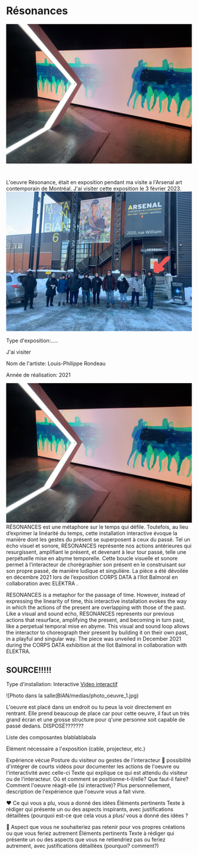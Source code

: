# Résonances
![Photo de l'oeuvre](medias/photo_oeuvre_1.jpg)
#
L'oeuvre Résonance, était en exposition pendant ma visite a l'Arsenal art contemporain de Montréal.
J'ai visiter cette exposition le 3 février 2023.
![Photo de moi devant le batiment](medias/photo_moi_devant_batiment.jpg)

Type d'exposition:.....

J'ai visiter

Nom de l'artiste: Louis-Philippe Rondeau

Année de réalisation: 2021

![Image cartel](BIAN/medias/photo_oeuvre_1.jpg)
RÉSONANCES est une métaphore sur le temps qui défile. Toutefois, au lieu d’exprimer la linéarité du temps, cette installation interactive évoque la manière dont les gestes du présent se superposent à ceux du passé. Tel un écho visuel et sonore, RÉSONANCES représente nos actions antérieures qui resurgissent, amplifiant le présent, et devenant à leur tour passé, telle une perpétuelle mise en abyme temporelle. Cette boucle visuelle et sonore permet à l’interacteur de chorégraphier son présent en le construisant sur son propre passé, de manière ludique et singulière. La pièce a été dévoilée en décembre 2021 lors de l’exposition CORPS DATA à l’Ilot Balmoral en collaboration avec ELEKTRA .

RESONANCES is a metaphor for the passage of time. However, instead of expressing the linearity of time, this interactive installation evokes the way in which the actions of the present are overlapping with those of the past. Like a visual and sound echo, RESONANCES represents our previous actions that resurface, amplifying the present, and becoming in turn past, like a perpetual temporal mise en abyme. This visual and sound loop allows the interactor to choreograph their present by building it on their own past, in a playful and singular way. The piece was unveiled in December 2021 during the CORPS DATA exhibition at the Ilot Balmoral in collaboration with ELEKTRA.
## SOURCE!!!!!

Type d'installation: Interactive
[Video interactif](https://youtu.be/2OLwPezuT4A)

![Photo dans la salle(BIAN/medias/photo_oeuvre_1.jpg)

L'oeuvre est placé dans un endroit ou tu peux la voir directement en rentrant. Elle prend beaucoup de place car pour cette oeuvre, il faut un très grand écran et une grosse structure pour q'une personne soit capable de passé dedans. DISPOSÉ???????

Liste des composantes blablablabala

Élément nécessaire a l'exposition (cable, projecteur, etc.)

Expérience vécue	Posture du visiteur ou gestes de l'interacteur 🎥 possibilité d'intégrer de courts vidéos pour documenter les actions de l'oeuvre ou l'interactivité avec celle-ci	Texte qui explique ce qui est attendu du visiteur ou de l'interacteur. Où et comment se positionne-t-il/elle? Que faut-il faire? Comment l'oeuvre réagit-elle (si interactive)? Plus personnellement, description de l'expérience que l'oeuvre vous a fait vivre.

❤️ Ce qui vous a plu, vous a donné des idées	Éléments pertinents	Texte à rédiger qui présente un ou des aspects inspirants, avec justifications détaillées (pourquoi est-ce que cela vous a plus/ vous a donné des idées ?

🤔 Aspect que vous ne souhaiteriez pas retenir pour vos propres créations ou que vous feriez autrement	Éléments pertinents	Texte à rédiger qui présente un ou des aspects que vous ne retiendriez pas ou feriez autrement, avec justifications détaillées (pourquoi? comment?)













